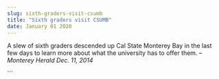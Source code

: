 ```yaml
---
slug: sixth-graders-visit-csumb
title: "Sixth graders visit CSUMB"
date: January 01 2020
---
```


 
<p>
  A slew of sixth graders descended up Cal State Monterey Bay in the last few
  days to learn more about what the university has to offer them. –
  <em>Monterey Herald Dec. 11, 2014</em>
</p>
```
